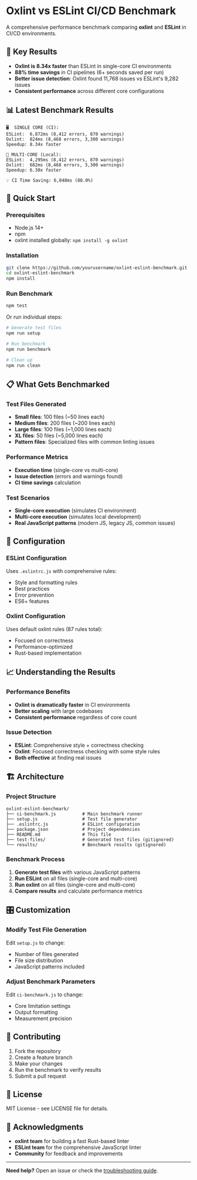 # Oxlint vs ESLint CI/CD Benchmark

A comprehensive performance benchmark comparing **oxlint** and **ESLint** in CI/CD environments.

## 🎯 **Key Results**

- **Oxlint is 8.34x faster** than ESLint in single-core CI environments
- **88% time savings** in CI pipelines (6+ seconds saved per run)
- **Better issue detection**: Oxlint found 11,768 issues vs ESLint's 9,282 issues
- **Consistent performance** across different core configurations

## 📊 **Latest Benchmark Results**

```
🖥️  SINGLE CORE (CI):
ESLint:  6,872ms (8,412 errors, 870 warnings)
Oxlint:  824ms (8,468 errors, 3,300 warnings)
Speedup: 8.34x faster

🚀 MULTI-CORE (Local):
ESLint:  4,295ms (8,412 errors, 870 warnings)
Oxlint:  682ms (8,468 errors, 3,300 warnings)
Speedup: 6.30x faster

💡 CI Time Saving: 6,048ms (88.0%)
```

## 🚀 **Quick Start**

### Prerequisites
- Node.js 14+ 
- npm
- oxlint installed globally: `npm install -g oxlint`

### Installation
```bash
git clone https://github.com/yourusername/oxlint-eslint-benchmark.git
cd oxlint-eslint-benchmark
npm install
```

### Run Benchmark
```bash
npm test
```

Or run individual steps:
```bash
# Generate test files
npm run setup

# Run benchmark
npm run benchmark

# Clean up
npm run clean
```

## 📋 **What Gets Benchmarked**

### **Test Files Generated**
- **Small files**: 100 files (~50 lines each)
- **Medium files**: 200 files (~200 lines each)
- **Large files**: 100 files (~1,000 lines each)
- **XL files**: 50 files (~5,000 lines each)
- **Pattern files**: Specialized files with common linting issues

### **Performance Metrics**
- **Execution time** (single-core vs multi-core)
- **Issue detection** (errors and warnings found)
- **CI time savings** calculation

### **Test Scenarios**
- **Single-core execution** (simulates CI environment)
- **Multi-core execution** (simulates local development)
- **Real JavaScript patterns** (modern JS, legacy JS, common issues)

## 🔧 **Configuration**

### **ESLint Configuration**
Uses `.eslintrc.js` with comprehensive rules:
- Style and formatting rules
- Best practices
- Error prevention
- ES6+ features

### **Oxlint Configuration**
Uses default oxlint rules (87 rules total):
- Focused on correctness
- Performance-optimized
- Rust-based implementation

## 📈 **Understanding the Results**

### **Performance Benefits**
- **Oxlint is dramatically faster** in CI environments
- **Better scaling** with large codebases
- **Consistent performance** regardless of core count

### **Issue Detection**
- **ESLint**: Comprehensive style + correctness checking
- **Oxlint**: Focused correctness checking with some style rules
- **Both effective** at finding real issues

## 🏗️ **Architecture**

### **Project Structure**
```
oxlint-eslint-benchmark/
├── ci-benchmark.js          # Main benchmark runner
├── setup.js                 # Test file generator
├── .eslintrc.js             # ESLint configuration
├── package.json             # Project dependencies
├── README.md                # This file
├── test-files/              # Generated test files (gitignored)
└── results/                 # Benchmark results (gitignored)
```

### **Benchmark Process**
1. **Generate test files** with various JavaScript patterns
2. **Run ESLint** on all files (single-core and multi-core)
3. **Run oxlint** on all files (single-core and multi-core)
4. **Compare results** and calculate performance metrics

## 🎛️ **Customization**

### **Modify Test File Generation**
Edit `setup.js` to change:
- Number of files generated
- File size distribution
- JavaScript patterns included

### **Adjust Benchmark Parameters**
Edit `ci-benchmark.js` to change:
- Core limitation settings
- Output formatting
- Measurement precision

## 🤝 **Contributing**

1. Fork the repository
2. Create a feature branch
3. Make your changes
4. Run the benchmark to verify results
5. Submit a pull request

## 📜 **License**

MIT License - see LICENSE file for details.

## 🙏 **Acknowledgments**

- **oxlint team** for building a fast Rust-based linter
- **ESLint team** for the comprehensive JavaScript linter
- **Community** for feedback and improvements

---

**Need help?** Open an issue or check the [troubleshooting guide](https://github.com/yourusername/oxlint-eslint-benchmark/wiki/Troubleshooting).
